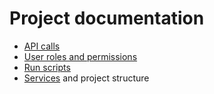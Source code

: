 # Project documentation

- [API calls](API)
- [User roles and permissions](Permissions)
- [Run scripts](Run)
- [Services](Services) and project structure